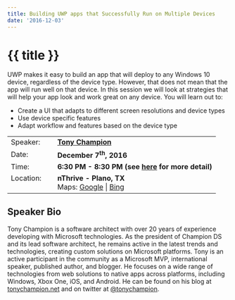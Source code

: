```yaml
---
title: Building UWP apps that Successfully Run on Multiple Devices
date: '2016-12-03'
---
```

# {{ title }}

UWP makes it easy to build an app that will deploy to any Windows 10 device, regardless of the device type. However, that does not mean that the app will run well on that device. In this session we will look at strategies that will help your app look and work great on any device. You will learn out to:

-   Create a UI that adapts to different screen resolutions and device types
-   Use device specific features
-   Adapt workflow and features based on the device type

<table><tbody><tr><td>Speaker:</td><td>&nbsp;</td><td><b><a title="Tony Champion" target="_blank" href="http://tonychampion.net/">Tony Champion</a></b></td></tr><tr><td>Date:</td><td>&nbsp;</td><td><b>December 7<sup>th</sup>, 2016</b></td></tr><tr><td valign="top">Time:</td><td>&nbsp;</td><td><b>6:30 PM - 8:30 PM (see <a title="Location" href="../../location/index.html">here</a> for more detail)</b></td></tr><tr><td valign="top">Location:</td><td>&nbsp;</td><td><b>nThrive - Plano, TX</b><br>Maps: <a title="Google" target="_blank" href="https://goo.gl/maps/1OyNE">Google</a> | <a title="Bing" target="_blank" href="http://binged.it/1afBEJ9">Bing</a></td></tr></tbody></table>

## Speaker Bio

Tony Champion is a software architect with over 20 years of experience developing with Microsoft technologies. As the president of Champion DS and its lead software architect, he remains active in the latest trends and technologies, creating custom solutions on Microsoft platforms. Tony is an active participant in the community as a Microsoft MVP, international speaker, published author, and blogger. He focuses on a wide range of technologies from web solutions to native apps across platforms, including Windows, Xbox One, iOS, and Android. He can be found on his blog at [tonychampion.net](http://tonychampion.net) and on twitter at [@tonychampion](http://twitter.com/tonychampion).
    
